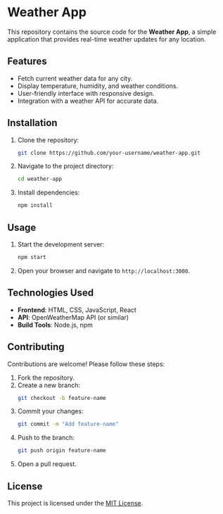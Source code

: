 

# Weather App

This repository contains the source code for the **Weather App**, a simple application that provides real-time weather updates for any location.

## Features

- Fetch current weather data for any city.
- Display temperature, humidity, and weather conditions.
- User-friendly interface with responsive design.
- Integration with a weather API for accurate data.

## Installation

1. Clone the repository:
    ```bash
    git clone https://github.com/your-username/weather-app.git
    ```
2. Navigate to the project directory:
    ```bash
    cd weather-app
    ```
3. Install dependencies:
    ```bash
    npm install
    ```

## Usage

1. Start the development server:
    ```bash
    npm start
    ```
2. Open your browser and navigate to `http://localhost:3000`.

## Technologies Used

- **Frontend**: HTML, CSS, JavaScript, React
- **API**: OpenWeatherMap API (or similar)
- **Build Tools**: Node.js, npm

## Contributing

Contributions are welcome! Please follow these steps:

1. Fork the repository.
2. Create a new branch:
    ```bash
    git checkout -b feature-name
    ```
3. Commit your changes:
    ```bash
    git commit -m "Add feature-name"
    ```
4. Push to the branch:
    ```bash
    git push origin feature-name
    ```
5. Open a pull request.

## License

This project is licensed under the [MIT License](LICENSE).

